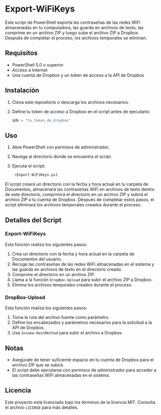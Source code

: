 # Export-WiFiKeys

Este script de PowerShell exporta las contraseñas de las redes WiFi almacenadas en tu computadora, las guarda en archivos de texto, las comprime en un archivo ZIP y luego sube el archivo ZIP a Dropbox. Después de completar el proceso, los archivos temporales se eliminan.

## Requisitos

- PowerShell 5.0 o superior
- Acceso a Internet
- Una cuenta de Dropbox y un token de acceso a la API de Dropbox

## Instalación

1. Clona este repositorio o descarga los archivos necesarios.

2. Define tu token de acceso a Dropbox en el script antes de ejecutarlo:

    ```powershell
    $db = "tu_token_de_dropbox"
    ```

## Uso

1. Abre PowerShell con permisos de administrador.

2. Navega al directorio donde se encuentra el script.

3. Ejecuta el script:

    ```powershell
    .\Export-WiFiKeys.ps1
    ```

El script creará un directorio con la fecha y hora actual en tu carpeta de Documentos, almacenará las contraseñas WiFi en archivos de texto dentro de este directorio, comprimirá el directorio en un archivo ZIP y subirá el archivo ZIP a tu cuenta de Dropbox. Después de completar estos pasos, el script eliminará los archivos temporales creados durante el proceso.

## Detalles del Script

### Export-WiFiKeys

Esta función realiza los siguientes pasos:

1. Crea un directorio con la fecha y hora actual en la carpeta de Documentos del usuario.
2. Recoge las contraseñas de las redes WiFi almacenadas en el sistema y las guarda en archivos de texto en el directorio creado.
3. Comprime el directorio en un archivo ZIP.
4. Llama a la función `DropBox-Upload` para subir el archivo ZIP a Dropbox.
5. Elimina los archivos temporales creados durante el proceso.

### DropBox-Upload

Esta función realiza los siguientes pasos:

1. Toma la ruta del archivo fuente como parámetro.
2. Define los encabezados y parámetros necesarios para la solicitud a la API de Dropbox.
3. Usa `Invoke-RestMethod` para subir el archivo a Dropbox.

## Notas

- Asegúrate de tener suficiente espacio en tu cuenta de Dropbox para el archivo ZIP que se subirá.
- El script debe ejecutarse con permisos de administrador para acceder a las contraseñas WiFi almacenadas en el sistema.

## Licencia

Este proyecto está licenciado bajo los términos de la licencia MIT. Consulta el archivo `LICENSE` para más detalles.
